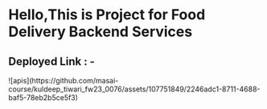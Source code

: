 <h1>Hello,This is Project for Food Delivery Backend Services</h1>

<h2>Deployed Link : - <span></span></h2>
![apis](https://github.com/masai-course/kuldeep_tiwari_fw23_0076/assets/107751849/2246adc1-8711-4688-baf5-78eb2b5ce5f3)

